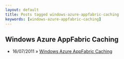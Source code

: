 ```yaml
---
layout: default
title: Posts tagged windows-azure-appfabric-caching
keywords: [windows-azure-appfabric-caching]
---
```

<h2 class="category">Windows Azure AppFabric Caching</h2>
<ul class="posts">
<li>
<p>
<span class="date">16/07/2011</span> &raquo; 
<a href="/blog/windows-azure-appfabric-caching">Windows Azure AppFabric Caching</a>
</p>
</li> 
</ul>

